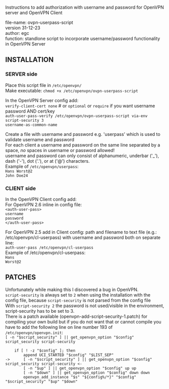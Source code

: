 Instructions to add authorization with username and password for OpenVPN server and OpenVPN Client

file-name: ovpn-userpass-script  
version 31-12-23  
author: egc  
function: standlone script to incorporate username/password functionality in OpenVPN Server  

## INSTALLATION ##  
### SERVER side ###  
Place this script file in `/etc/openvpn/`  
Make executable: `chmod +x /etc/openvpn/ovpn-userpass-script`  

In the OpenVPN Server config add:  
 `verify-client-cert none` # or `optional` or `require` if you want username password AND cert/key  
 `auth-user-pass-verify /etc/openvpn/ovpn-userpass-script via-env`  
 `script-security 3`  
 `username-as-common-name`  

Create a file with username and password e.g. 'userpass' which is used to validate username and password  
For each client a username and password on the same line separated by a space, *no* spaces in username or password allowed!  
username and password can only consist of alphanumeric, underbar ('_'), dash ('-'), dot ('.'), or at ('@') characters.  
Example of `/etc/openvpn/userpass`:  
 `Hans Worst@2`  
 `John Doe24`  

### CLIENT side ###  
In the OpenVPN Client config add:  
For OpenVPN 2.6 inline in config file:  
 `<auth-user-pass>`  
 `username`  
 `password`   
 `</auth-user-pass>`  

For OpenVPN 2.5 add in Client config: path and filename to text file (e.g.: /etc/openvpn/cl-userpass) with username and password both on separate line:  
 `auth-user-pass /etc/openvpn/cl-userpass`  
Example of /etc/openvpn/cl-userpass:  
 `Hans`  
 `Worst@2`  

## PATCHES ##  
Unfortunately while making this I discovered a bug in OpenVPN.   
`script-security` is always set to `2` when using the installation with the config file, because `script-security` is not parsed from the config file  
With `script-security 2` the password is not used/visible in the environment, script-security has to be set to 3.  
There is a patch available (openvpn-add-script-security-1.patch) for compiling your own build but if you do not want that or cannot compile you have to add the following line on line number 193 of `/etc/openvpn/openvpn.init`:  
`[ -n "$script_security" ] || get_openvpn_option "$config" script_security script-security`  
```
 	if [ ! -z "$config" ]; then
 		append UCI_STARTED "$config" "$LIST_SEP"
-> 		[ -n "$script_security" ] || get_openvpn_option "$config" script_security script-security <-
 		[ -n "$up" ] || get_openvpn_option "$config" up up
 		[ -n "$down" ] || get_openvpn_option "$config" down down
 		openvpn_add_instance "$s" "${config%/*}" "$config" "$script_security" "$up" "$down"
````
